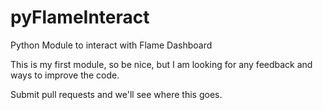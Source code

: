 # pyFlameInteract

Python Module to interact with Flame Dashboard

This is my first module, so be nice, but I am looking for any feedback and ways to improve the code.

Submit pull requests and we'll see where this goes.
